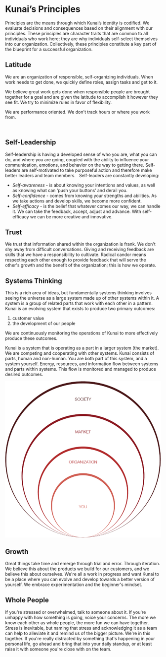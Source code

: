# Kunai’s Principles

Principles are the means through which Kunai’s identity is codified. We evaluate decisions and consequences based on their alignment with our principles. These principles are character traits that are common to all individuals who work here; they are why individuals self-select themselves into our organization. Collectively, these principles constitute a key part of the blueprint for a successful organization.
 
## Latitude
We are an organization of responsible, self-organizing individuals. When work needs to get done, we quickly define roles, assign tasks and get to it.

We believe great work gets done when responsible people are brought together for a goal and are given the latitude to accomplish it however they see fit. We try to minimize rules in favor of flexibility.

We are performance oriented. We don't track hours or where you work from. 

 
## Self-Leadership
Self-leadership is having a developed sense of who you are, what you can do, and where you are going, coupled with the ability to influence your communication, emotions, and behavior on the way to getting there. Self-leaders are self-motivated to take purposeful action and therefore make better leaders and team members.
 
Self-leaders are constantly developing:
- *Self-awareness* - is about knowing your intentions and values, as well as knowing what can ‘push your buttons’ and derail you.
- *Self-confidence* - comes from knowing your strengths and abilities. As we take actions and develop skills, we become more confident.
- *Self-efficacy* - is the belief that whatever comes our way, we can handle it. We can take the feedback, accept, adjust and advance. With self-efficacy we can be more creative and innovative.
 
 
## Trust
We trust that information shared within the organization is frank. We don't shy away from difficult conversations. Giving and receiving feedback are skills that we have a responsibility to cultivate. Radical candor means respecting each other enough to provide feedback that will serve the other's growth and the benefit of the organization; this is how we operate.
 
## Systems Thinking
This is a rich area of ideas, but fundamentally systems thinking involves seeing the universe as a large system made up of other systems within it. A system is a group of related parts that work with each other in a pattern.
 
Kunai is an evolving system that exists to produce two primary outcomes:
1) customer value
2) the development of our people

We are continuously monitoring the operations of Kunai to more effectively produce these outcomes. 

Kunai is a system that is operating as a part in a larger system (the market). We are competing and cooperating with other systems. Kunai consists of parts, human and non-human. You are both part of this system, and a system yourself. Energy, resources, and information flow between systems and parts within systems. This flow is monitored and managed to produce desired outcomes.

![Four Horizons of Perspective](/Media/images/four-horizons-of-perspective.png)

## Growth
Great things take time and emerge through trial and error. Through iteration. We believe this about the products we build for our customers, and we believe this about ourselves. We're all a work in progress and want Kunai to be a place where you can evolve and develop towards a better version of yourself. We embrace experimentation and the beginner's mindset.
 
## Whole People
If you're stressed or overwhelmed, talk to someone about it. If you're unhappy with how something is going, voice your concerns. The more we know each other as whole people, the more fun we can have together. Stress is inevitable, but naming that stress and acknowledging it as a team can help to alleviate it and remind us of the bigger picture. We're in this together. If you're really distracted by something that's happening in your personal life, go ahead and bring that into your daily standup, or at least raise it with someone you're close with on the team.
